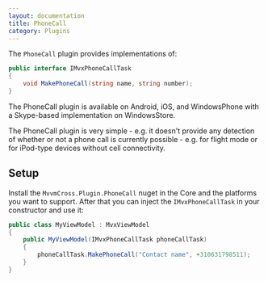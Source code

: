 ```yaml
---
layout: documentation
title: PhoneCall
category: Plugins
---
```

The `PhoneCall` plugin provides implementations of:

```c#
public interface IMvxPhoneCallTask
{
    void MakePhoneCall(string name, string number);
}
```

The PhoneCall plugin is available on Android, iOS, and WindowsPhone with a Skype-based implementation on WindowsStore.

The PhoneCall plugin is very simple - e.g. it doesn't provide any detection of whether or not a phone call is currently possible - e.g. for flight mode or for iPod-type devices without cell connectivity.

## Setup

Install the ```MvvmCross.Plugin.PhoneCall``` nuget in the Core and the platforms you want to support. After that you can inject the ```IMvxPhoneCallTask``` in your constructor and use it:

```c#
public class MyViewModel : MvxViewModel
{
    public MyViewModel(IMvxPhoneCallTask phoneCallTask)
    {
        phoneCallTask.MakePhoneCall("Contact name", +310631798511);
    }
}
```


